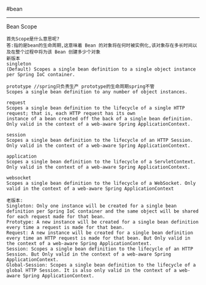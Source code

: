 #bean

------------------------------------------

Bean Scope

    首先Scope是什么意思呢?
    答:指的是bean的生命周期,这意味着 Bean 的对象将在何时被实例化,该对象存在多长时间以及在整个过程中将为该 Bean 创建多少个对象
    新版本
    singleton
    (Default) Scopes a single bean definition to a single object instance per Spring IoC container.
    
    prototype //spring只负责生产 prototype的生命周期spring不管
    Scopes a single bean definition to any number of object instances.
    
    request
    Scopes a single bean definition to the lifecycle of a single HTTP request; that is, each HTTP request has its own
    instance of a bean created off the back of a single bean definition. Only valid in the context of a web-aware Spring ApplicationContext.
    
    session
    Scopes a single bean definition to the lifecycle of an HTTP Session. 
    Only valid in the context of a web-aware Spring ApplicationContext.
    
    application
    Scopes a single bean definition to the lifecycle of a ServletContext. Only valid in the context of a web-aware Spring ApplicationContext.
    
    websocket
    Scopes a single bean definition to the lifecycle of a WebSocket. Only valid in the context of a web-aware Spring ApplicationContext

    老版本:
    Singleton: Only one instance will be created for a single bean definition per Spring IoC container and the same object will be shared for each request made for that bean.
    Prototype: A new instance will be created for a single bean definition every time a request is made for that bean.
    Request: A new instance will be created for a single bean definition every time an HTTP request is made for that bean. But Only valid in the context of a web-aware Spring ApplicationContext.
    Session: Scopes a single bean definition to the lifecycle of an HTTP Session. But Only valid in the context of a web-aware Spring ApplicationContext.
    Global-Session: Scopes a single bean definition to the lifecycle of a global HTTP Session. It is also only valid in the context of a web-aware Spring ApplicationContext.


    